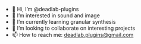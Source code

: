 - 👋 Hi, I’m @deadlab-plugins
- 👀 I’m interested in sound and image
- 🌱 I’m currently learning granular synthesis
- 💞️ I’m looking to collaborate on interesting projects
- 📫 How to reach me: deadlab.plugins@gmail.com

<!---
deadlab-plugins/deadlab-plugins is a ✨ special ✨ repository because its `README.md` (this file) appears on your GitHub profile.
You can click the Preview link to take a look at your changes.
--->
